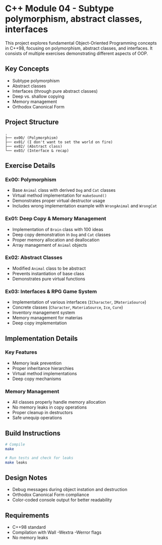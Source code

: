 # C++ Module 04 - Subtype polymorphism, abstract classes, interfaces

This project explores fundamental Object-Oriented Programming concepts in C++98, focusing on polymorphism, abstract classes, and interfaces. It consists of multiple exercises demonstrating different aspects of OOP.

## Key Concepts

- Subtype polymorphism
- Abstract classes
- Interfaces (through pure abstract classes)
- Deep vs. shallow copying
- Memory management
- Orthodox Canonical Form

## Project Structure

```
.
├── ex00/ (Polymorphism)
├── ex01/ (I don't want to set the world on fire)
├── ex02/ (Abstract class)
└── ex03/ (Interface & recap)
```

## Exercise Details

### Ex00: Polymorphism
- Base `Animal` class with derived `Dog` and `Cat` classes
- Virtual method implementation for `makeSound()`
- Demonstrates proper virtual destructor usage
- Includes wrong implementation example with `WrongAnimal` and `WrongCat`

### Ex01: Deep Copy & Memory Management
- Implementation of `Brain` class with 100 ideas
- Deep copy demonstration in `Dog` and `Cat` classes
- Proper memory allocation and deallocation
- Array management of `Animal` objects

### Ex02: Abstract Classes
- Modified `Animal` class to be abstract
- Prevents instantiation of base class
- Demonstrates pure virtual functions

### Ex03: Interfaces & RPG Game System
- Implementation of various interfaces (`ICharacter`, `IMateriaSource`)
- Concrete classes (`Character`, `MateriaSource`, `Ice`, `Cure`)
- Inventory management system
- Memory management for materias
- Deep copy implementation

## Implementation Details

### Key Features
- Memory leak prevention
- Proper inheritance hierarchies
- Virtual method implementations
- Deep copy mechanisms

### Memory Management
- All classes properly handle memory allocation
- No memory leaks in copy operations
- Proper cleanup in destructors
- Safe unequip operations

## Build Instructions

```bash
# Compile 
make

# Run tests and check for leaks
make leaks
```

## Design Notes

- Debug messages during object instation and destruction
- Orthodox Canonical Form compliance
- Color-coded console output for better readability

## Requirements

- C++98 standard
- Compilation with Wall -Wextra -Werror flags
- No memory leaks